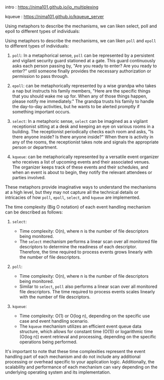 
intro : https://nima101.github.io/io_multiplexing

kqueue : https://nima101.github.io/kqueue_server


Using metaphors to describe the mechanisms, we can liken select, poll and epoll to different types of individuals:

Using metaphors to describe the mechanisms, we can liken `poll` and `epoll` to different types of individuals:

1. `poll`: In a metaphorical sense, `poll` can be represented by a persistent and vigilant security guard stationed at a gate. This guard continuously asks each person passing by, "Are you ready to enter? Are you ready to enter?" until someone finally provides the necessary authorization or permission to pass through.

2. `epoll`: can be metaphorically represented by a wise grandpa who takes a nap but instructs his family members, "Here are the specific things that you should wake me up for. When any of those things happen, please notify me immediately." The grandpa trusts his family to handle the day-to-day activities, but he wants to be alerted promptly if something important occurs.

3. `select`: In a metaphoric sense, `select` can be imagined as a vigilant receptionist sitting at a desk and keeping an eye on various rooms in a building. The receptionist periodically checks each room and asks, "Is there anyone inside? Is there anyone inside?" When there is activity in any of the rooms, the receptionist takes note and signals the appropriate person or department.

4. `kqueue`: can be metaphorically represented by a versatile event organizer who receives a list of upcoming events and their associated venues. The organizer keeps track of these events and their schedules, and when an event is about to begin, they notify the relevant attendees or parties involved.

These metaphors provide imaginative ways to understand the mechanisms at a high level, but they may not capture all the technical details or intricacies of how `poll`, `epoll`, `select`, and `kqueue` are implemented.


The time complexity (Big O notation) of each event handling mechanism can be described as follows:

1. `select`:
   - Time complexity: O(n), where n is the number of file descriptors being monitored.
   - The `select` mechanism performs a linear scan over all monitored file descriptors to determine the readiness of each descriptor. Therefore, the time required to process events grows linearly with the number of file descriptors.

2. `poll`:
   - Time complexity: O(n), where n is the number of file descriptors being monitored.
   - Similar to `select`, `poll` also performs a linear scan over all monitored file descriptors. The time required to process events scales linearly with the number of file descriptors.

3. `kqueue`:
   - Time complexity: O(1) or O(log n), depending on the specific use case and event handling scenario.
   - The `kqueue` mechanism utilizes an efficient event queue data structure, which allows for constant time (O(1)) or logarithmic time (O(log n)) event retrieval and processing, depending on the specific operations being performed.

It's important to note that these time complexities represent the event handling part of each mechanism and do not include any additional processing or overhead specific to your application logic. Additionally, the scalability and performance of each mechanism can vary depending on the underlying operating system and its implementation.

